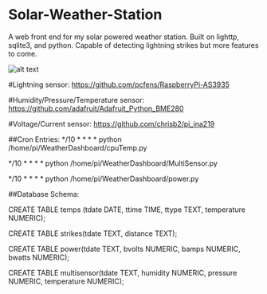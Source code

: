 # Solar-Weather-Station


A web front end for my solar powered weather station. Built on lighttp, sqlite3, and python. Capable of detecting lightning strikes but more features to come.

![alt text](http://i.imgur.com/h6EX04n.png)

#Lightning sensor: https://github.com/pcfens/RaspberryPi-AS3935

#Humidity/Pressure/Temperature sensor: https://github.com/adafruit/Adafruit_Python_BME280

#Voltage/Current sensor: https://github.com/chrisb2/pi_ina219


##Cron Entries:
*/10 * * * * python /home/pi/WeatherDashboard/cpuTemp.py

*/10 * * * * python /home/pi/WeatherDashboard/MultiSensor.py

*/10 * * * * python /home/pi/WeatherDashboard/power.py



##Database Schema:

CREATE TABLE temps (tdate DATE, ttime TIME, ttype TEXT, temperature NUMERIC);

CREATE TABLE strikes(tdate TEXT, distance TEXT);

CREATE TABLE power(tdate TEXT, bvolts NUMERIC, bamps NUMERIC, bwatts NUMERIC);

CREATE TABLE multisensor(tdate TEXT, humidity NUMERIC, pressure NUMERIC, temperature NUMERIC);
